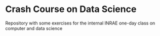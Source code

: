 # Crash Course on Data Science
Repository with some exercises for the internal INRAE one-day class on computer and data science
